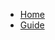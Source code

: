 <!--
 * @Author: your name
 * @Date: 2020-03-12 12:41:10
 * @LastEditTime: 2020-03-12 12:47:09
 * @LastEditors: Please set LastEditors
 * @Description: In User Settings Edit
 * @FilePath: \docs\_sidebar.md
 -->
* [Home](/)
* [Guide](guide.md "The greatest guide in the world")